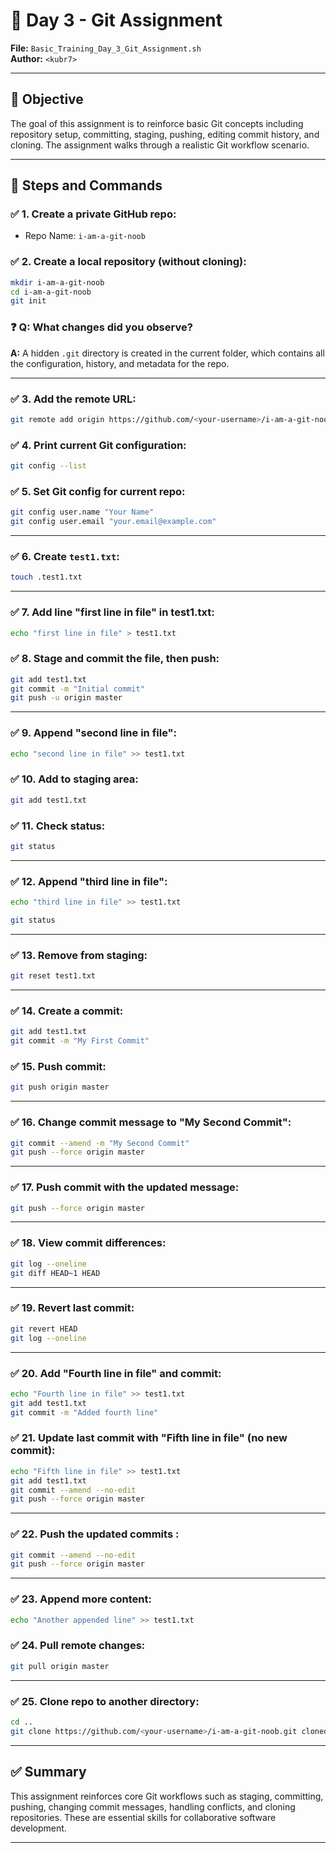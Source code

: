 # 📘 Day 3 - Git Assignment  
**File:** `Basic_Training_Day_3_Git_Assignment.sh`  
**Author:** `<kubr7>`  

---

## 🎯 Objective
The goal of this assignment is to reinforce basic Git concepts including repository setup, committing, staging, pushing, editing commit history, and cloning. The assignment walks through a realistic Git workflow scenario.

---

## 📝 Steps and Commands

### ✅ 1. Create a private GitHub repo:
- Repo Name: `i-am-a-git-noob`

### ✅ 2. Create a local repository (without cloning):
```bash
mkdir i-am-a-git-noob
cd i-am-a-git-noob
git init
```

### ❓ Q: What changes did you observe?
**A:** A hidden `.git` directory is created in the current folder, which contains all the configuration, history, and metadata for the repo.

---

### ✅ 3. Add the remote URL:
```bash
git remote add origin https://github.com/<your-username>/i-am-a-git-noob.git
```

### ✅ 4. Print current Git configuration:
```bash
git config --list
```

### ✅ 5. Set Git config for current repo:
```bash
git config user.name "Your Name"
git config user.email "your.email@example.com"
```

---

### ✅ 6. Create `test1.txt`:
```bash
touch .test1.txt
```
---

### ✅ 7. Add line "first line in file" in test1.txt:
```bash
echo "first line in file" > test1.txt
```

### ✅ 8. Stage and commit the file, then push:
```bash
git add test1.txt
git commit -m "Initial commit"
git push -u origin master
```

---

### ✅ 9. Append "second line in file":
```bash
echo "second line in file" >> test1.txt
```

### ✅ 10. Add to staging area:
```bash
git add test1.txt
```

### ✅ 11. Check status:
```bash
git status
```

---

### ✅ 12. Append "third line in file":
```bash
echo "third line in file" >> test1.txt
```

```bash
git status
```

---

### ✅ 13. Remove from staging:
```bash
git reset test1.txt
```

---

### ✅ 14. Create a commit:
```bash
git add test1.txt
git commit -m "My First Commit"
```

### ✅ 15. Push commit:
```bash
git push origin master
```

---

### ✅ 16. Change commit message to "My Second Commit":
```bash
git commit --amend -m "My Second Commit"
git push --force origin master
```

---

### ✅ 17. Push commit with the updated message:
```bash
git push --force origin master
```

---

### ✅ 18. View commit differences:
```bash
git log --oneline
git diff HEAD~1 HEAD
```

---

### ✅ 19. Revert last commit:
```bash
git revert HEAD
git log --oneline
```

---

### ✅ 20. Add "Fourth line in file" and commit:
```bash
echo "Fourth line in file" >> test1.txt
git add test1.txt
git commit -m "Added fourth line"
```

### ✅ 21. Update last commit with "Fifth line in file" (no new commit):
```bash
echo "Fifth line in file" >> test1.txt
git add test1.txt
git commit --amend --no-edit
git push --force origin master
```

---

### ✅ 22. Push the updated commits :
```bash
git commit --amend --no-edit
git push --force origin master
```

---

### ✅ 23. Append more content:
```bash
echo "Another appended line" >> test1.txt
```

### ✅ 24. Pull remote changes:
```bash
git pull origin master
```

---

### ✅ 25. Clone repo to another directory:
```bash
cd ..
git clone https://github.com/<your-username>/i-am-a-git-noob.git cloned-i-am-a-git-noob
```

---

## ✅ Summary
This assignment reinforces core Git workflows such as staging, committing, pushing, changing commit messages, handling conflicts, and cloning repositories. These are essential skills for collaborative software development.

---